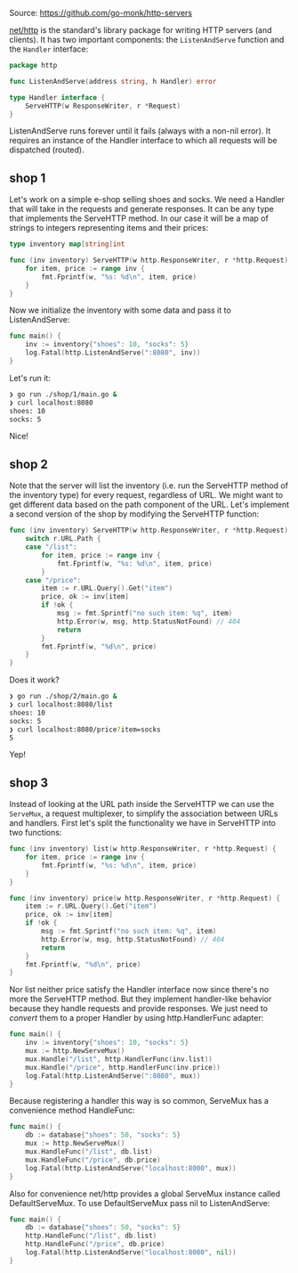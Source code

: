 Source: https://github.com/go-monk/http-servers

[net/http](https://pkg.go.dev/net/http) is the standard's library package for writing HTTP servers (and clients). It has two important components: the  `ListenAndServe` function and the `Handler` interface:

```go
package http

func ListenAndServe(address string, h Handler) error

type Handler interface {
	ServeHTTP(w ResponseWriter, r *Request)
}
```

ListenAndServe runs forever until it fails (always with a non-nil error). It requires an instance of the Handler interface to which all requests will be dispatched (routed).

## shop 1

Let's work on a simple e-shop selling shoes and socks. We need a Handler that will take in the requests and generate responses. It can be any type that implements the ServeHTTP method. In our case it will be a map of strings to integers representing items and their prices:

```go
type inventory map[string]int

func (inv inventory) ServeHTTP(w http.ResponseWriter, r *http.Request) {
	for item, price := range inv {
		fmt.Fprintf(w, "%s: %d\n", item, price)
	}
}
```

Now we initialize the inventory with some data and pass it to ListenAndServe:

```go
func main() {
	inv := inventory{"shoes": 10, "socks": 5}
	log.Fatal(http.ListenAndServe(":8080", inv))
}
```

Let's run it:

```sh
❯ go run ./shop/1/main.go &
❯ curl localhost:8080
shoes: 10
socks: 5
```

Nice!

## shop 2

Note that the server will list the inventory (i.e. run the ServeHTTP method of the inventory type) for every request, regardless of URL. We might want to get different data based on the path component of the URL. Let's implement a second version of the shop by modifying the ServeHTTP function:

```go
func (inv inventory) ServeHTTP(w http.ResponseWriter, r *http.Request) {
	switch r.URL.Path {
	case "/list":
		for item, price := range inv {
			fmt.Fprintf(w, "%s: %d\n", item, price)
		}
	case "/price":
		item := r.URL.Query().Get("item")
		price, ok := inv[item]
		if !ok {
			msg := fmt.Sprintf("no such item: %q", item)
			http.Error(w, msg, http.StatusNotFound) // 404
			return
		}
		fmt.Fprintf(w, "%d\n", price)
	}
}
```

Does it work?

```sh
❯ go run ./shop/2/main.go &
❯ curl localhost:8080/list
shoes: 10
socks: 5
❯ curl localhost:8080/price?item=socks
5
```

Yep!

## shop 3

Instead of looking at the URL path inside the ServeHTTP we can use the `ServeMux`, a request multiplexer, to simplify the association between URLs and handlers. First let's split the functionality we have in ServeHTTP into two functions:

```go
func (inv inventory) list(w http.ResponseWriter, r *http.Request) {
	for item, price := range inv {
		fmt.Fprintf(w, "%s: %d\n", item, price)
	}
}

func (inv inventory) price(w http.ResponseWriter, r *http.Request) {
	item := r.URL.Query().Get("item")
	price, ok := inv[item]
	if !ok {
		msg := fmt.Sprintf("no such item: %q", item)
		http.Error(w, msg, http.StatusNotFound) // 404
		return
	}
	fmt.Fprintf(w, "%d\n", price)
}
```

Nor list neither price satisfy the Handler interface now since there's no more the ServeHTTP method. But they implement handler-like behavior because they handle requests and provide responses. We just need to *convert* them to a proper Handler by using http.HandlerFunc adapter:

```go
func main() {
	inv := inventory{"shoes": 10, "socks": 5}
	mux := http.NewServeMux()
	mux.Handle("/list", http.HandlerFunc(inv.list))
	mux.Handle("/price", http.HandlerFunc(inv.price))
	log.Fatal(http.ListenAndServe(":8080", mux))
}
```

Because registering a handler this way is so common, ServeMux has a convenience method HandleFunc:

```go
func main() {
	db := database{"shoes": 50, "socks": 5}
	mux := http.NewServeMux()
	mux.HandleFunc("/list", db.list)
	mux.HandleFunc("/price", db.price)
	log.Fatal(http.ListenAndServe("localhost:8000", mux))
}
```

Also for convenience net/http provides a global ServeMux instance called DefaultServeMux. To use DefaultServeMux pass nil to ListenAndServe:

```go
func main() {
	db := database{"shoes": 50, "socks": 5}
	http.HandleFunc("/list", db.list)
	http.HandleFunc("/price", db.price)
	log.Fatal(http.ListenAndServe("localhost:8000", nil))
}
```
